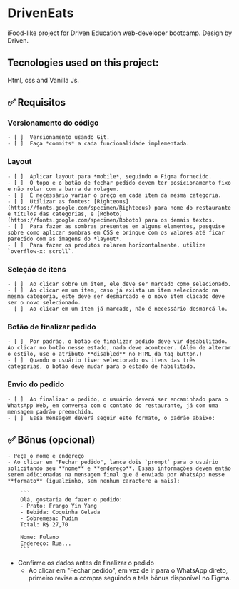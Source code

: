 # DrivenEats
iFood-like project for Driven Education web-developer bootcamp. Design by Driven. 

## Tecnologies used on this project:
Html, css and Vanilla Js.

## ✅ Requisitos

### Versionamento do código
    - [ ]  Versionamento usando Git.
    - [ ]  Faça *commits* a cada funcionalidade implementada.

 ### Layout
    - [ ]  Aplicar layout para *mobile*, seguindo o Figma fornecido.
    - [ ]  O topo e o botão de fechar pedido devem ter posicionamento fixo e não rolar com a barra de rolagem.
    - [ ]  É necessário variar o preço em cada item da mesma categoria.
    - [ ]  Utilizar as fontes: [Righteous](https://fonts.google.com/specimen/Righteous) para nome do restaurante e títulos das categorias, e [Roboto](https://fonts.google.com/specimen/Roboto) para os demais textos.
    - [ ]  Para fazer as sombras presentes em alguns elementos, pesquise sobre como aplicar sombras em CSS e brinque com os valores até ficar parecido com as imagens do *layout*.
    - [ ]  Para fazer os produtos rolarem horizontalmente, utilize `overflow-x: scroll`.
### Seleção de itens
    - [ ]  Ao clicar sobre um item, ele deve ser marcado como selecionado.
    - [ ]  Ao clicar em um item, caso já exista um item selecionado na mesma categoria, este deve ser desmarcado e o novo item clicado deve ser o novo selecionado.
    - [ ]  Ao clicar em um item já marcado, não é necessário desmarcá-lo.
### Botão de finalizar pedido
    - [ ]  Por padrão, o botão de finalizar pedido deve vir desabilitado. Ao clicar no botão nesse estado, nada deve acontecer. (Além de alterar o estilo, use o atributo **disabled** no HTML da tag button.)
    - [ ]  Quando o usuário tiver selecionado os itens das três categorias, o botão deve mudar para o estado de habilitado.
### Envio do pedido
    - [ ]  Ao finalizar o pedido, o usuário deverá ser encaminhado para o WhatsApp Web, em conversa com o contato do restaurante, já com uma mensagem padrão preenchida.
    - [ ]  Essa mensagem deverá seguir este formato, o padrão abaixo:

## ✅ Bônus (opcional)

    - Peça o nome e endereço
    - Ao clicar em "Fechar pedido", lance dois `prompt` para o usuário solicitando seu **nome** e **endereço**. Essas informações devem então serem adicionadas na mensagem final que é enviada por WhatsApp nesse **formato** (igualzinho, sem nenhum caractere a mais):
        
        ```
        Olá, gostaria de fazer o pedido:
        - Prato: Frango Yin Yang
        - Bebida: Coquinha Gelada
        - Sobremesa: Pudim
        Total: R$ 27,70
        
        Nome: Fulano
        Endereço: Rua...
        ```
        
- Confirme os dados antes de finalizar o pedido
    - Ao clicar em "Fechar pedido", em vez de ir para o WhatsApp direto, primeiro revise a compra seguindo a tela bônus disponível no Figma.
